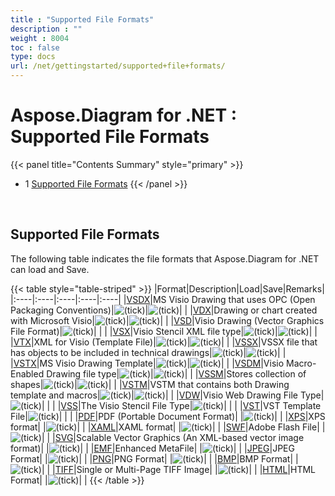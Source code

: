 ```yaml
---
title : "Supported File Formats" 
description : "" 
weight : 8004 
toc : false
type: docs
url: /net/gettingstarted/supported+file+formats/
---
```


# Aspose.Diagram for .NET : Supported File Formats


{{< panel title="Contents Summary" style="primary" >}}
*   1 [Supported File Formats](#supported-file-formats)
{{< /panel >}}
 

 

## Supported File Formats

The following table indicates the file formats that Aspose.Diagram for .NET can load and Save.

{{< table style="table-striped" >}}
|Format|Description|Load|Save|Remarks|
|:----|:----|:----|:----|:----|
|[VSDX](https://wiki.fileformat.com/image/vsdx/)|MS Visio Drawing that uses OPC (Open Packaging Conventions)|![(tick)](https://docs2.aspose.com/diagram/net/images/icons/emoticons/check.png)|![(tick)](https://docs2.aspose.com/diagram/net/images/icons/emoticons/check.png)| |
|[VDX](https://wiki.fileformat.com/image/vdx/)|Drawing or chart created with Microsoft Visio|![(tick)](https://docs2.aspose.com/diagram/net/images/icons/emoticons/check.png)|![(tick)](https://docs2.aspose.com/diagram/net/images/icons/emoticons/check.png)| |
|[VSD](https://wiki.fileformat.com/image/vsd/)|Visio Drawing (Vector Graphics File Format)|![(tick)](https://docs2.aspose.com/diagram/net/images/icons/emoticons/check.png)| | |
|[VSX](https://wiki.fileformat.com/image/vsx/)|Visio Stencil XML file type|![(tick)](https://docs2.aspose.com/diagram/net/images/icons/emoticons/check.png)|![(tick)](https://docs2.aspose.com/diagram/net/images/icons/emoticons/check.png)| |
|[VTX](https://wiki.fileformat.com/image/vtx/)|XML for Visio (Template File)|![(tick)](https://docs2.aspose.com/diagram/net/images/icons/emoticons/check.png)|![(tick)](https://docs2.aspose.com/diagram/net/images/icons/emoticons/check.png)| |
|[VSSX](https://wiki.fileformat.com/image/vssx/)|VSSX file that has objects to be included in technical drawings|![(tick)](https://docs2.aspose.com/diagram/net/images/icons/emoticons/check.png)|![(tick)](https://docs2.aspose.com/diagram/net/images/icons/emoticons/check.png)| |
|[VSTX](https://wiki.fileformat.com/image/vstx/)|MS Visio Drawing Template|![(tick)](https://docs2.aspose.com/diagram/net/images/icons/emoticons/check.png)|![(tick)](https://docs2.aspose.com/diagram/net/images/icons/emoticons/check.png)| |
|[VSDM](https://wiki.fileformat.com/image/vsdm/)|Visio Macro-Enabled Drawing file type|![(tick)](https://docs2.aspose.com/diagram/net/images/icons/emoticons/check.png)|![(tick)](https://docs2.aspose.com/diagram/net/images/icons/emoticons/check.png)| |
|[VSSM](https://wiki.fileformat.com/image/vssm/)|Stores collection of shapes|![(tick)](https://docs2.aspose.com/diagram/net/images/icons/emoticons/check.png)|![(tick)](https://docs2.aspose.com/diagram/net/images/icons/emoticons/check.png)| |
|[VSTM](https://wiki.fileformat.com/image/vstm/)|VSTM that contains both Drawing template and macros|![(tick)](https://docs2.aspose.com/diagram/net/images/icons/emoticons/check.png)|![(tick)](https://docs2.aspose.com/diagram/net/images/icons/emoticons/check.png)| |
|[VDW](https://wiki.fileformat.com/web/vdw/)|Visio Web Drawing File Type|![(tick)](https://docs2.aspose.com/diagram/net/images/icons/emoticons/check.png)| | |
|[VSS](https://wiki.fileformat.com/image/vss/)|The Visio Stencil File Type|![(tick)](https://docs2.aspose.com/diagram/net/images/icons/emoticons/check.png)| | |
|[VST](https://wiki.fileformat.com/image/vst/)|VST Template File|![(tick)](https://docs2.aspose.com/diagram/net/images/icons/emoticons/check.png)| | |
|[PDF](https://wiki.fileformat.com/pdf/)|PDF (Portable Document Format)| |![(tick)](https://docs2.aspose.com/diagram/net/images/icons/emoticons/check.png)| |
|[XPS](https://wiki.fileformat.com/page-description-language/xps/)|XPS format| |![(tick)](https://docs2.aspose.com/diagram/net/images/icons/emoticons/check.png)| |
|[XAML](https://wiki.fileformat.com/web/xaml/)|XAML format| |![(tick)](https://docs2.aspose.com/diagram/net/images/icons/emoticons/check.png)| |
|[SWF](https://wiki.fileformat.com/page-description-language/swf/)|Adobe Flash File| |![(tick)](https://docs2.aspose.com/diagram/net/images/icons/emoticons/check.png)| |
|[SVG](https://wiki.fileformat.com/specification/page-description-language/svg/)|Scalable Vector Graphics (An XML-based vector image format)| |![(tick)](https://docs2.aspose.com/diagram/net/images/icons/emoticons/check.png)| |
|[EMF](https://wiki.fileformat.com/image/emf/)|Enhanced MetaFile| |![(tick)](https://docs2.aspose.com/diagram/net/images/icons/emoticons/check.png)| |
|[JPEG](https://wiki.fileformat.com/image/jpeg/)|JPEG Format| |![(tick)](https://docs2.aspose.com/diagram/net/images/icons/emoticons/check.png)| |
|[PNG](https://wiki.fileformat.com/image/png/)|PNG Format| |![(tick)](https://docs2.aspose.com/diagram/net/images/icons/emoticons/check.png)| |
|[BMP](https://wiki.fileformat.com/image/bmp/)|BMP Format| |![(tick)](https://docs2.aspose.com/diagram/net/images/icons/emoticons/check.png)| |
|[TIFF](https://wiki.fileformat.com/image/tiff/)|Single or Multi-Page TIFF Image| |![(tick)](https://docs2.aspose.com/diagram/net/images/icons/emoticons/check.png)| |
|[HTML](https://wiki.fileformat.com/web/html/)|HTML Format| |![(tick)](https://docs2.aspose.com/diagram/net/images/icons/emoticons/check.png)| |
{{< /table >}}

